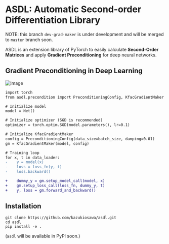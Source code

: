# ASDL: Automatic Second-order Differentiation Library

NOTE: this branch `dev-grad-maker` is under development and will be merged to `master` branch soon.

ASDL is an extension library of PyTorch to easily 
calculate **Second-Order Matrices**
and apply **Gradient Preconditioning** for deep neural networks.

## Gradient Preconditioning in Deep Learning

![image](https://user-images.githubusercontent.com/7961228/206647457-7a46d101-941f-4de4-9610-10b72011f01c.png)

```diff
import torch
from asdl.precondition import PreconditioningConfig, KfacGradientMaker

# Initialize model
model = Net()

# Initialize optimizer (SGD is recommended)
optimizer = torch.optim.SGD(model.parameters(), lr=0.1)

# Initialize KfacGradientMaker
config = PreconditioningConfig(data_size=batch_size, damping=0.01)
gm = KfacGradientMaker(model, config)

# Training loop
for x, t in data_loader:
-    y = model(x)
-    loss = loss_fn(y, t)
-    loss.backward()

+    dummy_y = gm.setup_model_call(model, x)
+    gm.setup_loss_call(loss_fn, dummy_y, t)
+    y, loss = gm.forward_and_backward()

```

## Installation

```shell
git clone https://github.com/kazukiosawa/asdl.git
cd asdl
pip install -e .
```
(`asdl` will be available in PyPI soon.)
